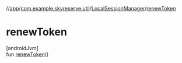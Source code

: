 //[app](../../../index.md)/[com.example.skyreserve.util](../index.md)/[LocalSessionManager](index.md)/[renewToken](renew-token.md)

# renewToken

[androidJvm]\
fun [renewToken](renew-token.md)()

